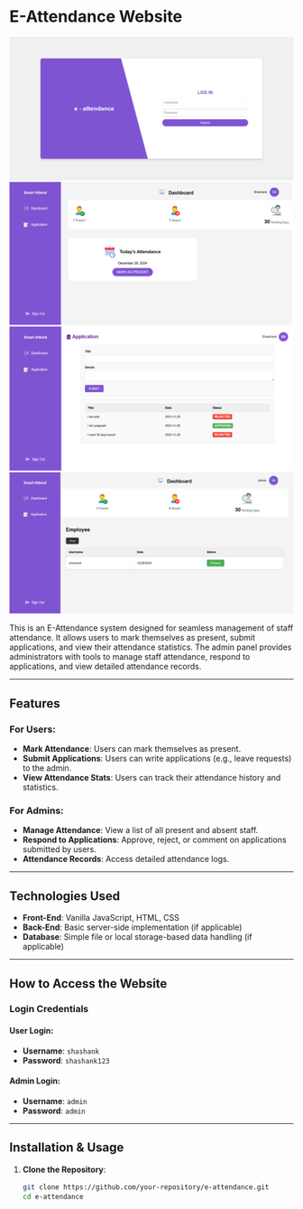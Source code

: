 # E-Attendance Website

<img src="./public/pic1.png" alt="image">
<img src="./public/pic2.png" alt="image">
<img src="./public/pic3.png" alt="image">
<img src="./public/pic4.png" alt="image">

This is an E-Attendance system designed for seamless management of staff attendance. It allows users to mark themselves as present, submit applications, and view their attendance statistics. The admin panel provides administrators with tools to manage staff attendance, respond to applications, and view detailed attendance records.

---

## Features

### For Users:
- **Mark Attendance**: Users can mark themselves as present.
- **Submit Applications**: Users can write applications (e.g., leave requests) to the admin.
- **View Attendance Stats**: Users can track their attendance history and statistics.

### For Admins:
- **Manage Attendance**: View a list of all present and absent staff.
- **Respond to Applications**: Approve, reject, or comment on applications submitted by users.
- **Attendance Records**: Access detailed attendance logs.

---

## Technologies Used
- **Front-End**: Vanilla JavaScript, HTML, CSS
- **Back-End**: Basic server-side implementation (if applicable)
- **Database**: Simple file or local storage-based data handling (if applicable)

---

## How to Access the Website

### Login Credentials

#### User Login:
- **Username**: `shashank`
- **Password**: `shashank123`

#### Admin Login:
- **Username**: `admin`
- **Password**: `admin`

---

## Installation & Usage

1. **Clone the Repository**:
   ```bash
   git clone https://github.com/your-repository/e-attendance.git
   cd e-attendance
